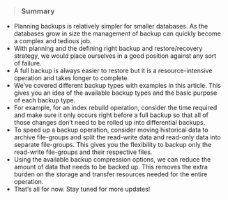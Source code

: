 >### Summary
- Planning backups is relatively simpler for smaller databases. As the databases grow in size the management of backup can quickly become a complex and tedious job.
- With planning and the defining right backup and restore/recovery strategy, we would place ourselves in a good position against any sort of failure.
- A full backup is always easier to restore but it is a resource-intensive operation and takes longer to complete.
- We’ve covered different backup types with examples in this article. This gives you an idea of the available backup types and the basic purpose of each backup type.
- For example, for an index rebuild operation, consider the time required and make sure it only occurs right before a full backup so that all of those changes don’t need to be rolled up into differential backups.
- To speed up a backup operation,  consider moving historical data to archive file-groups and split the read-write data and read-only data into separate file-groups. This gives you the flexibility to backup only the read-write file-groups and their respective files.
- Using the available backup compression options, we can reduce the amount of data that needs to be backed up. This removes the extra burden on the storage and transfer resources needed for the entire operation.
- That’s all for now. Stay tuned for more updates!
